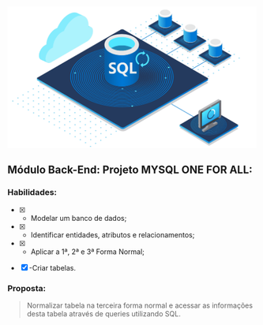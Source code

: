 ![](/sql-1.png)
## Módulo Back-End: Projeto MYSQL ONE FOR ALL:
### Habilidades:

- [x] - Modelar um banco de dados;

- [x] - Identificar entidades, atributos e relacionamentos;

- [x] - Aplicar a 1ª, 2ª e 3ª Forma Normal;

- [x] -Criar tabelas.

### Proposta:
> Normalizar tabela na terceira forma normal e acessar as informações desta tabela através de queries utilizando SQL.
